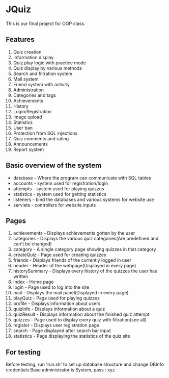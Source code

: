 # JQuiz

This is our final project for OOP class.

## Features

1. Quiz creation
2. Information display
3. Quiz play logic with practice mode
4. Quiz display by various methods
5. Search and filtration system
6. Mail system
7. Friend system with activity
8. Administration
9. Categories and tags
10. Achievements
11. History
12. Login/Registration
13. Image upload
14. Statistics
15. User ban
16. Protection from SQL injections
17. Quiz comments and rating
18. Announcements
19. Report system

## Basic overview of the system

* database - Where the program can communicate with SQL tables
* accounts - system used for registration/login
* attempts - system used for playing quizzes
* statistics - system used for getting statistics
* listeners - bind the databases and various systems for website use
* servlets - controllers for website inputs

## Pages

1. achievements - Displays achievements gotten by the user
2. categories - Displays the various quiz categories(Are predefined and can't be changed)
3. category - A single category page showing quizzes in that category
4. createQuiz - Page used for creating quizzes
5. friends - Displays friends of the currently logged in user
6. header - Header of the webpage(Displayed in every page)
7. historySummary - Displays every history of the quizzes the user has written
8. index - Home page
9. login - Page used to log into the site
10. mail - Displays the mail panel(Displayed in every page)
11. playQuiz - Page used for playing quizzes
12. profile - Displays information about users
13. quizInfo - Displays information about a quiz
14. quizResult - Displays information about the finished quiz attempt
15. quizzes - Page used to display every quiz with filtration(see all)
16. register - Displays user registration page
17. search - Page displayed after search bar input
18. statistics - Page displaying the statistics of the quiz site

## For testing

Before testing, run  'run.sh' to set up database structure and change DBInfo credentials
Base administrator is System, pass : xyz